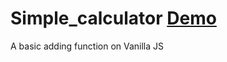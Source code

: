 # Simple_calculator <a href="https://alexandranavruzova.github.io/Simple_calculator/">Demo</a>
A basic adding function on Vanilla JS

